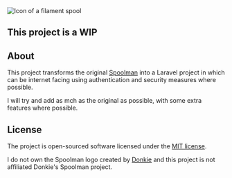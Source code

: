 <picture>
  <source media="(prefers-color-scheme: light),(prefers-color-scheme: dark)" srcset="https://github.com/Donkie/Spoolman/assets/2332094/4e6e80ac-c7be-4ad2-9a33-dedc1b5ba30e" class="source-dark">
  <source media="not all" srcset="https://github.com/Donkie/Spoolman/assets/2332094/3c120b3a-1422-42f6-a16b-8d5a07c33000" class="source-light">
  <img alt="Icon of a filament spool" src="https://github.com/Donkie/Spoolman/assets/2332094/3c120b3a-1422-42f6-a16b-8d5a07c33000" style="visibility:visible;max-width:100%;">
</picture>

## This project is a WIP

## About
This project transforms the original <a href="https://github.com/Donkie/Spoolman" target="_blank">Spoolman</a> into a Laravel project in which can be internet facing using authentication and security measures where possible. 

I will try and add as mch as the original as possible, with some extra features where possible.

## License

The project is open-sourced software licensed under the [MIT license](https://opensource.org/licenses/MIT).

I do not own the Spoolman logo created by <a href="https://github.com/Donkie" target="_blank">Donkie</a> and this project is not affiliated Donkie's Spoolman project.
